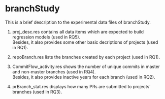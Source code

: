 # branchStudy
This is a brief description to the experimental data files of branchStudy.   

1) proj_desc.res contains all data items which are expected to build regression models (used in RQ5).   
   Besides, it also provides some other basic decriptions of projects (used in RQ1).   
   
2) repoBranch.res lists the branches created by each project (used in RQ1).   

3) CommitFlow_activity.res shows the number of unique commits in master and non-master branches (used in RQ4).    
   Besides, it also provides inactive years for each branch (used in RQ2).    
   
4) prBranch_stat.res displays how many PRs are submitted to projects' branches (used in RQ3).   

